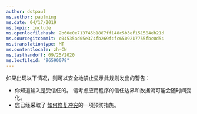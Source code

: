 ```yaml
---
author: dotpaul
ms.author: paulming
ms.date: 04/17/2019
ms.topic: include
ms.openlocfilehash: 2b60e0e713745b1887ff148c5b3ef151584eb21d
ms.sourcegitcommit: c04535ad05e374fb269fcfc6509217755fbc0d54
ms.translationtype: MT
ms.contentlocale: zh-CN
ms.lasthandoff: 09/25/2020
ms.locfileid: "96590078"
---
```

如果出现以下情况，则可以安全地禁止显示此规则发出的警告：

- 你知道输入是受信任的。 请考虑应用程序的信任边界和数据流可能会随时间变化。
- 您已经采取了 [如何修复冲突](#how-to-fix-violations)的一项预防措施。
